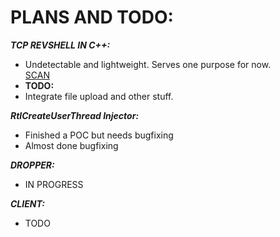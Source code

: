 # PLANS AND TODO:
***TCP REVSHELL IN C++:***
- Undetectable and lightweight. Serves one purpose for now.\
[SCAN](https://www.virustotal.com/gui/file/5aa9fdaee5f02e30f91127ddc423fcdf40d84f2d65081ea29df857a41998783c?nocache=1)
- **TODO:**
- Integrate file upload and other stuff.

***RtlCreateUserThread Injector:***
- Finished a POC but needs bugfixing
- Almost done bugfixing


***DROPPER:***
- IN PROGRESS

***CLIENT:***
- TODO
